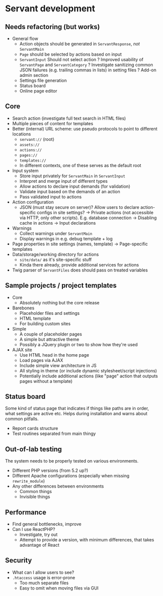 
# Servant development

## Needs refactoring (but works)

- General flow
	- Action objects should be generated in `ServantResponse`, *not* `ServantMain`
	- `Page` should be selected by actions based on input
	- `ServantInput` Should not select action
? Improved usability of `ServantPage` and `ServantCategory`
? Investigate sanitizing common JSON failures (e.g. trailing commas in lists) in setting files
? Add-on admin section
	- Settings file generation
	- Status board
	- Online page editor



## Core

- Search action (investigate full text search in HTML files)
- Multiple pieces of content for templates
- Better (internal) URL scheme: use pseudo protocols to point to different locations
	- `servant://` (root)
	- `assets://`
	- `actions://`
	- `pages://`
	- `templates://`
	- In different contexts, one of these serves as the default root
- Input system
	- Store input privately for `ServantMain` in `ServantInput`
	- Interpret and merge input of different types
	- Allow actions to declare input demands (for validation)
	- Validate input based on the demands of an action
	- Pass validated input to actions
- Action configuration
	- JSON (must stay secure on server)?  Allow users to declare action-specific configs in site settings?
	-> Private actions (not accessible via HTTP, only other scripts). E.g. database connection
	-> Disabling cache in actions
	-> Input declarations
- Warnings
	- Collect warnings under `ServantMain`
	- Display warnings in e.g. debug template + log
- Page properties in site settings (names, template)
	-> Page-specific templates
- Data/storage/working directory for actions
	- `site/data/` as it's site-specific stuff
	- Kinda there already, provide additional services for actions
- Twig parser of `ServantFiles` does should pass on treated variables



## Sample projects / project templates

- Core
	- Absolutely nothing but the core release
- Barebones
	- Placeholder files and settings
	- HTML template
	- For building custom sites
- Simple
	- A couple of placeholder pages
	- A simple but attractive theme
	- Possibly a JQuery plugin or two to show how they're used
- AJAX site
	- Use HTML head in the home page
	- Load pages via AJAX
	- Include simple view architecture in JS
	- All styling in theme (or include dynamic stylesheet/script injections)
	- Potentially include additional actions (like "page" action that outputs pages without a template)



## Status board

Some kind of status page that indicates if things like paths are in order, what settings are active etc. Helps during installation and warns about common pitfalls.

- Report cards structure
- Test routines separated from main thingy



## Out-of-lab testing

The system needs to be properly tested on various environments.

- Different PHP versions (from 5.2 up?)
- Different Apache configurations (especially when missing `rewrite_module`)
- Any other differences between environments
	- Common things
	- Invisible things



## Performance

- Find general bottlenecks, improve
- Can I use ReactPHP?
	- Investigate, try out
	- Attempt to provide a version, with minimum differences, that takes advantage of React



## Security

- What can I allow users to see?
- `.htaccess` usage is error-prone
	- Too much separate files
	- Easy to omit when moving files via GUI
